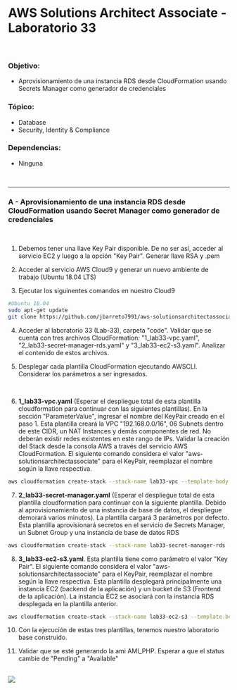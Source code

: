 # AWS Solutions Architect Associate - Laboratorio 33

<br>

### Objetivo: 
* Aprovisionamiento de una instancia RDS desde CloudFormation usando Secrets Manager como generador de credenciales

### Tópico:
* Database
* Security, Identity & Compliance

### Dependencias:
* Ninguna

<br>


---

### A - Aprovisionamiento de una instancia RDS desde CloudFormation usando Secret Manager como generador de credenciales

<br>

1. Debemos tener una llave Key Pair disponible. De no ser así, acceder al servicio EC2 y luego a la opción "Key Pair". Generar llave RSA y .pem 

2. Acceder al servicio AWS Cloud9 y generar un nuevo ambiente de trabajo (Ubuntu 18.04 LTS)

3. Ejecutar los siguinentes comandos en nuestro Cloud9

```bash
#Ubuntu 18.04
sudo apt-get update
git clone https://github.com/jbarreto7991/aws-solutionsarchitectassociate.git
```

4. Acceder al laboratorio 33 (Lab-33), carpeta "code". Validar que se cuenta con tres archivos CloudFormation: "1_lab33-vpc.yaml", "2_lab33-secret-manager-rds.yaml" y "3_lab33-ec2-s3.yaml". Analizar el contenido de estos archivos.

5. Desplegar cada plantilla CloudFormation ejecutando AWSCLI. Considerar los parámetros a ser ingresados.

    <br>
6. **1_lab33-vpc.yaml** (Esperar el despliegue total de esta plantilla cloudformation para continuar con las siguientes plantillas). En la sección "ParameterValue", ingresar el nombre del KeyPair creado en el paso 1. Esta plantilla creará la VPC "192.168.0.0/16", 06 Subnets dentro de este CIDR, un NAT Instances y demás componentes de red. No deberán existir redes existentes en este rango de IPs. Validar la creación del Stack desde la consola AWS a través del servicio AWS CloudFormation. El siguiente comando considera el valor "aws-solutionsarchitectassociate" para el KeyPair, reemplazar el nombre según la llave respectiva.

```bash
aws cloudformation create-stack --stack-name lab33-vpc --template-body file://~/environment/aws-solutionsarchitectassociate/Lab-33/code/1_lab33-vpc.yaml --parameters ParameterKey=KeyPair,ParameterValue="aws-solutionsarchitectassociate" --capabilities CAPABILITY_IAM
```

7. **2_lab33-secret-manager.yaml** (Esperar el despliegue total de esta plantilla cloudformation para continuar con la siguiente plantilla. Debido al aprovisionamiento de una instancia de base de datos, el despliegue demorará varios minutos). La plantilla cargará 3 parámetros por defecto. Esta plantilla aprovisionará secretos en el servicio de Secrets Manager, un Subnet Group y una instancia de base de datos RDS

```bash
aws cloudformation create-stack --stack-name lab33-secret-manager-rds --template-body file://~/environment/aws-solutionsarchitectassociate/Lab-33/code/2_lab33-secret-manager-rds.yaml
```

8. **3_lab33-ec2-s3.yaml**. Esta plantilla tiene como parámetro el valor "Key Pair". El siguiente comando considera el valor "aws-solutionsarchitectassociate" para el KeyPair, reemplazar el nombre según la llave respectiva. Esta plantilla desplegará principalmente una instancia EC2 (backend de la aplicación) y un bucket de S3 (Frontend de la aplicación). La instancia EC2 se asociará con la instancia RDS desplegada en la plantilla anterior.

```bash
aws cloudformation create-stack --stack-name lab33-ec2-s3 --template-body file://~/environment/aws-solutionsarchitectassociate/Lab-33/code/3_lab33-ec2-s3.yaml --parameters ParameterKey=KeyPair,ParameterValue="aws-solutionsarchitectassociate" --capabilities CAPABILITY_IAM
```

10. Con la ejecución de estas tres plantillas, tenemos nuestro laboratorio base construido.

11. Validar que se esté generando la ami AMI_PHP. Esperar a que el status cambie de "Pending" a "Available"

<br>

<img src="images/Lab15_01.jpg">

<br>